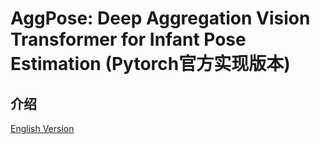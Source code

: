 # AggPose: Deep Aggregation Vision Transformer for Infant Pose Estimation (Pytorch官方实现版本)
## 介绍

[English Version](https://github.com/IrohXu/lanenet-lane-detection-pytorch/blob/main/README.md)    
